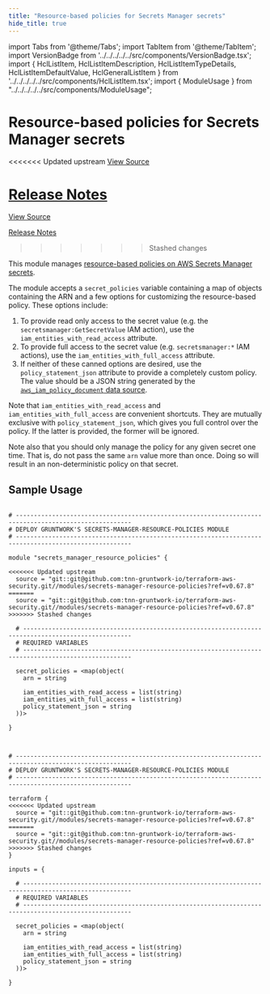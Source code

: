 ```yaml
---
title: "Resource-based policies for Secrets Manager secrets"
hide_title: true
---
```


import Tabs from '@theme/Tabs';
import TabItem from '@theme/TabItem';
import VersionBadge from '../../../../../src/components/VersionBadge.tsx';
import { HclListItem, HclListItemDescription, HclListItemTypeDetails, HclListItemDefaultValue, HclGeneralListItem } from '../../../../../src/components/HclListItem.tsx';
import { ModuleUsage } from "../../../../../src/components/ModuleUsage";

<VersionBadge repoTitle="Security Modules" version="0.67.8" lastModifiedVersion="0.67.3"/>

# Resource-based policies for Secrets Manager secrets

<<<<<<< Updated upstream
<a href="https://github.com/tnn-gruntwork-io/terraform-aws-security/tree/v0.67.8/modules/secrets-manager-resource-policies" className="link-button" title="View the source code for this module in GitHub.">View Source</a>

<a href="https://github.com/tnn-gruntwork-io/terraform-aws-security/releases/tag/v0.67.3" className="link-button" title="Release notes for only versions which impacted this module.">Release Notes</a>
=======
<a href="https://github.com/tnn-gruntwork-io/terraform-aws-security/tree/v0.67.8/modules/secrets-manager-resource-policies" className="link-button" title="View the source code for this module in GitHub.">View Source</a>

<a href="https://github.com/tnn-gruntwork-io/terraform-aws-security/releases/tag/v0.67.3" className="link-button" title="Release notes for only versions which impacted this module.">Release Notes</a>
>>>>>>> Stashed changes

This module manages [resource-based policies on AWS Secrets Manager secrets](https://docs.aws.amazon.com/secretsmanager/latest/userguide/auth-and-access_resource-based-policies.html).

The module accepts a `secret_policies` variable containing a map of objects containing the ARN and a few options for customizing the resource-based policy. These options include:

1.  To provide read only access to the secret value (e.g. the `secretsmanager:GetSecretValue` IAM action), use the `iam_entities_with_read_access` attribute.
2.  To provide full access to the secret value (e.g. `secretsmanager:*` IAM actions), use the `iam_entities_with_full_access` attribute.
3.  If neither of these canned options are desired, use the `policy_statement_json` attribute to provide a completely custom policy. The value should be a JSON string generated by the [`aws_iam_policy_document` data source](https://www.terraform.io/docs/providers/aws/d/iam_policy_document.html).

Note that `iam_entities_with_read_access` and `iam_entities_with_full_access` are convenient shortcuts. They are mutually exclusive with `policy_statement_json`, which gives you full control over the policy. If the latter is provided, the former will be ignored.

Note also that you should only manage the policy for any given secret one time. That is, do not pass the same `arn` value more than once. Doing so will result in an non-deterministic policy on that secret.

## Sample Usage

<Tabs>
<TabItem value="terraform" label="Terraform" default>

```hcl title="main.tf"

# ------------------------------------------------------------------------------------------------------
# DEPLOY GRUNTWORK'S SECRETS-MANAGER-RESOURCE-POLICIES MODULE
# ------------------------------------------------------------------------------------------------------

module "secrets_manager_resource_policies" {

<<<<<<< Updated upstream
  source = "git::git@github.com:tnn-gruntwork-io/terraform-aws-security.git//modules/secrets-manager-resource-policies?ref=v0.67.8"
=======
  source = "git::git@github.com:tnn-gruntwork-io/terraform-aws-security.git//modules/secrets-manager-resource-policies?ref=v0.67.8"
>>>>>>> Stashed changes

  # ----------------------------------------------------------------------------------------------------
  # REQUIRED VARIABLES
  # ----------------------------------------------------------------------------------------------------

  secret_policies = <map(object(
    arn = string

    iam_entities_with_read_access = list(string)
    iam_entities_with_full_access = list(string)
    policy_statement_json = string
  ))>

}


```

</TabItem>
<TabItem value="terragrunt" label="Terragrunt" default>

```hcl title="terragrunt.hcl"

# ------------------------------------------------------------------------------------------------------
# DEPLOY GRUNTWORK'S SECRETS-MANAGER-RESOURCE-POLICIES MODULE
# ------------------------------------------------------------------------------------------------------

terraform {
<<<<<<< Updated upstream
  source = "git::git@github.com:tnn-gruntwork-io/terraform-aws-security.git//modules/secrets-manager-resource-policies?ref=v0.67.8"
=======
  source = "git::git@github.com:tnn-gruntwork-io/terraform-aws-security.git//modules/secrets-manager-resource-policies?ref=v0.67.8"
>>>>>>> Stashed changes
}

inputs = {

  # ----------------------------------------------------------------------------------------------------
  # REQUIRED VARIABLES
  # ----------------------------------------------------------------------------------------------------

  secret_policies = <map(object(
    arn = string

    iam_entities_with_read_access = list(string)
    iam_entities_with_full_access = list(string)
    policy_statement_json = string
  ))>

}


```

</TabItem>
</Tabs>


<!-- ##DOCS-SOURCER-START
{
  "originalSources": [
<<<<<<< Updated upstream
    "https://github.com/tnn-gruntwork-io/terraform-aws-security/tree/v0.67.8/modules/secrets-manager-resource-policies/readme.md",
    "https://github.com/tnn-gruntwork-io/terraform-aws-security/tree/v0.67.8/modules/secrets-manager-resource-policies/variables.tf",
    "https://github.com/tnn-gruntwork-io/terraform-aws-security/tree/v0.67.8/modules/secrets-manager-resource-policies/outputs.tf"
=======
    "https://github.com/tnn-gruntwork-io/terraform-aws-security/tree/v0.67.8/modules/secrets-manager-resource-policies/readme.md",
    "https://github.com/tnn-gruntwork-io/terraform-aws-security/tree/v0.67.8/modules/secrets-manager-resource-policies/variables.tf",
    "https://github.com/tnn-gruntwork-io/terraform-aws-security/tree/v0.67.8/modules/secrets-manager-resource-policies/outputs.tf"
>>>>>>> Stashed changes
  ],
  "sourcePlugin": "module-catalog-api",
  "hash": "e42b6be83bde7017f10d9e6f039824e6"
}
##DOCS-SOURCER-END -->
